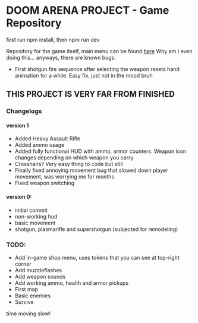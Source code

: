 # DOOM ARENA PROJECT - Game Repository

first run npm install, then npm run dev

Repository for the game itself, main menu can be found [here](https://github.com/ikdfa-9000/doom-arena-project)
Why am I even doing this... anyways, there are known bugs:
* First shotgun fire sequence after selecting the weapon resets hand animation for a while. Easy fix, just not in the mood bruh

## THIS PROJECT IS VERY FAR FROM FINISHED

### Changelogs
#### version 1
* Added Heavy Assault Rifle
* Added ammo usage
* Added fully functional HUD with ammo, armor counters. Weapon icon changes depending on which weapon you carry
* Crosshairs? Very easy thing to code but still
* Finally fixed annoying movement bug that slowed down player movement, was worrying me for months
* Fixed weapon switching 
#### version 0:
* initial commit
* non-working hud
* basic movement
* shotgun, plasmarifle and supershotgun (subjected for remodeling)

### TODO:
* Add in-game shop menu, uses tokens that you can see at top-right corner
* Add muzzleflashes
* Add weapon sounds
* Add working ammo, health and armor pickups
* First map
* Basic enemies
* Survive

time moving slow! 
